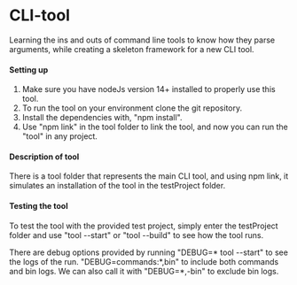 # CLI-tool

Learning the ins and outs of command line tools to know how they parse arguments, while creating a skeleton framework for a new CLI tool.

#### Setting up

1. Make sure you have nodeJs version 14+ installed to properly use this tool.
2. To run the tool on your environment clone the git repository.
3. Install the dependencies with, "npm install".
4. Use "npm link" in the tool folder to link the tool, and now you can run the "tool" in any project.

#### Description of tool

There is a tool folder that represents the main CLI tool, and using npm link, it simulates an installation of the tool in the testProject folder.

#### Testing the tool

To test the tool with the provided test project, simply enter the testProject folder and use "tool --start" or "tool --build" to see how the tool runs.

There are debug options provided by running "DEBUG=\* tool --start" to see the logs of the run. "DEBUG=commands:\*,bin" to include both commands and bin logs.
We can also call it with "DEBUG=\*,-bin" to exclude bin logs.
